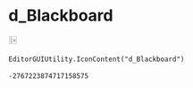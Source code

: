 # d_Blackboard
![](/img/d_Blackboard.png)

``` CSharp
EditorGUIUtility.IconContent("d_Blackboard")
```
```
-2767223874717158575
```
